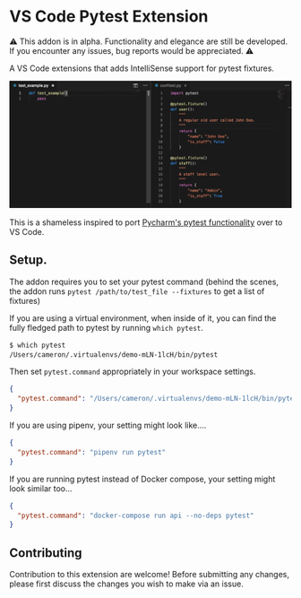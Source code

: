 # VS Code Pytest Extension

⚠️ This addon is in alpha. Functionality and elegance are still be developed. If you encounter any issues, bug reports would be appreciated. ⚠️

A VS Code extensions that adds IntelliSense support for pytest fixtures.

![](demo.gif)

This is a shameless inspired to port [Pycharm's pytest functionality](https://blog.jetbrains.com/pycharm/2018/08/pycharm-2018-2-and-pytest-fixtures/) over to VS Code.

## Setup.

The addon requires you to set your pytest command
(behind the scenes, the addon runs `pytest /path/to/test_file --fixtures` to get a list of fixtures)

If you are using a virtual environment, when inside of it, you can find the fully fledged path to pytest by running `which pytest`.

```bash
$ which pytest
/Users/cameron/.virtualenvs/demo-mLN-1lcH/bin/pytest
```

Then set `pytest.command` appropriately in your workspace settings.

```json
{
  "pytest.command": "/Users/cameron/.virtualenvs/demo-mLN-1lcH/bin/pytest"
}
```

If you are using pipenv, your setting might look like....

```json
{
  "pytest.command": "pipenv run pytest"
}
```

If you are running pytest instead of Docker compose, your setting might look similar too...

```json
{
  "pytest.command": "docker-compose run api --no-deps pytest"
}
```

## Contributing

Contribution to this extension are welcome!
Before submitting any changes, please first discuss the changes you wish to make via an issue.
